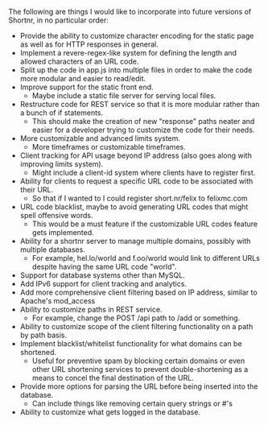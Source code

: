 The following are things I would like to incorporate into future versions of Shortnr, in no particular order:

- Provide the ability to customize character encoding for the static page as well as for HTTP responses in general.
- Implement a revere-regex-like system for defining the length and allowed characters of an URL code.
- Split up the code in app.js into multiple files in order to make the code more modular and easier to read/edit.
- Improve support for the static front end.
	- Maybe include a static file server for serving local files.
- Restructure code for REST service so that it is more modular rather than a bunch of if statements.
	- This should make the creation of new "response" paths neater and easier for a developer trying to customize the code for their needs.
- More customizable and advanced limits system.
	- More timeframes or customizable timeframes.
- Client tracking for API usage beyond IP address (also goes along with improving limits system).
	- Might include a client-id system where clients have to register first.
- Ability for clients to request a specific URL code to be associated with their URL.
	- So that if I wanted to I could register short.nr/felix to felixmc.com
- URL code blacklist, maybe to avoid generating URL codes that might spell offensive words.
	- This would be a must feature if the customizable URL codes feature gets implemented.
- Ability for a shortnr server to manage multiple domains, possibly with multiple databases.
	- For example, hel.lo/world and f.oo/world would link to different URLs despite having the same URL code "world".
- Support for database systems other than MySQL.
- Add IPv6 support for client tracking and analytics.
- Add more comprehensive client filtering based on IP address, similar to Apache's mod_access
- Ability to customize paths in REST service.
	- For example, change the POST /api path to /add or something.
- Ability to customize scope of the client filtering functionality on a path by path basis.
- Implement blacklist/whitelist functionality for what domains can be shortened.
	- Useful for preventive spam by blocking certain domains or even other URL shortening services to prevent double-shortening as a means to concel the final destination of the URL.
- Provide more options for parsing the URL before being inserted into the database.
	- Can include things like removing certain query strings or #'s
- Ability to customize what gets logged in the database.